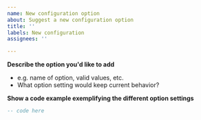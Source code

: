 ```yaml
---
name: New configuration option
about: Suggest a new configuration option
title: ''
labels: New configuration
assignees: ''

---
```


**Describe the option you'd like to add**
* e.g. name of option, valid values, etc.
* What option setting would keep current behavior?

**Show a code example exemplifying the different option settings**
```hs
-- code here
```

